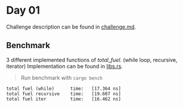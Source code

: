 # Day 01

Challenge description can be found in [challenge.md](./challenge.md).

## Benchmark

3 different implemented functions of *total_fuel*.
(while loop, recursive, iterator) 
Implementation can be found in [libs.rs](./src/lib.rs).

> Run benchmark with `cargo bench`

```
total fuel (while)      time:   [17.364 ns]
total fuel recursive    time:   [19.607 ns]
total fuel iter         time:   [16.462 ns]
```
